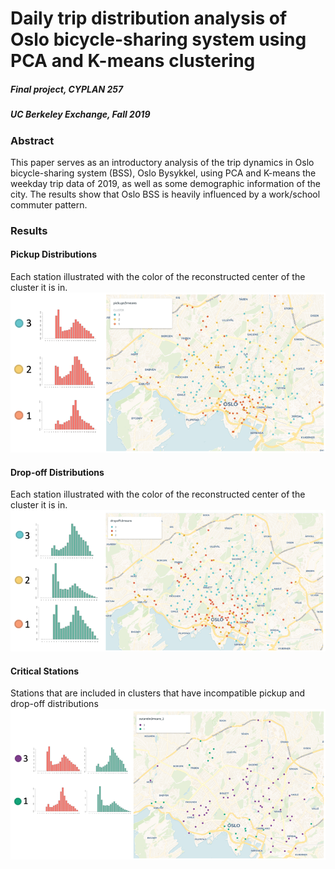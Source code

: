 # Daily trip distribution analysis of Oslo bicycle-sharing system using PCA and K-means clustering

##### Final project, CYPLAN 257
##### UC Berkeley Exchange, Fall 2019

### Abstract

This paper serves as an introductory analysis of the trip dynamics in Oslo bicycle-sharing system (BSS), Oslo Bysykkel, using PCA and K-means the weekday trip data of 2019, as well as some demographic information of the city. The results show that Oslo BSS is heavily influenced by a work/school commuter pattern.

### Results

#### Pickup Distributions
Each station illustrated with the color of the reconstructed center of the cluster it is in.
![critical_stations](./figures/pickup.png)

#### Drop-off Distributions
Each station illustrated with the color of the reconstructed center of the cluster it is in.
![critical_stations](./figures/dropoff.png)

#### Critical Stations
Stations that are included in clusters that have incompatible pickup and drop-off distributions
![critical_stations](./figures/criticalstations.png)